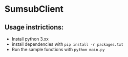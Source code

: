 # SumsubClient

## Usage instrictions:
- Install python 3.xx
- install dependencies with `pip install -r packages.txt`
- Run the sample functions with `python main.py`
